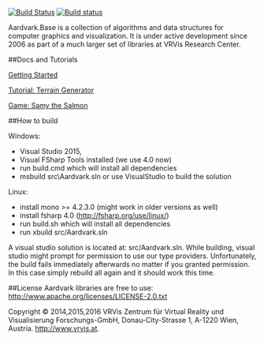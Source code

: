 [![Build Status](https://travis-ci.org/vrvis/aardvark.svg?branch=master)](https://travis-ci.org/vrvis/aardvark)
[![Build status](https://ci.appveyor.com/api/projects/status/px8242ird5aa6svs/branch/master?svg=true)](https://ci.appveyor.com/project/haraldsteinlechner/aardvark/branch/master)


Aardvark.Base is a collection of algorithms and data structures for computer graphics and visualization. It is under active development since 2006 as part of a much larger set of libraries at VRVis Research Center.

##Docs and Tutorials

[Getting Started](https://github.com/vrvis/aardvark/wiki)

[Tutorial: Terrain Generator](https://aszabo314.github.io/stuff/terraingenerator.html)

[Game: Samy the Salmon](https://github.com/gnufu/SamyTheSalmon)

##How to build

Windows:
- Visual Studio 2015,
- Visual FSharp Tools installed (we use 4.0 now) 
- run build.cmd which will install all dependencies
- msbuild src\Aardvark.sln or use VisualStudio to build the solution

Linux:
- install mono >= 4.2.3.0 (might work in older versions as well)
- install fsharp 4.0 (http://fsharp.org/use/linux/)
- run build.sh which will install all dependencies
- run xbuild src/Aardvark.sln

A visual studio solution is located at: src/Aardvark.sln.
While building, visual studio might prompt for permission to use our type providers. Unfortunately,
the build fails immediately afterwards no matter if you granted permission. In this case
simply rebuild all again and it should work this time.

##License
Aardvark libraries are free to use: http://www.apache.org/licenses/LICENSE-2.0.txt

Copyright © 2014,2015,2016 VRVis Zentrum für Virtual Reality und Visualisierung Forschungs-GmbH, Donau-City-Strasse 1, A-1220 Wien, Austria. http://www.vrvis.at.
